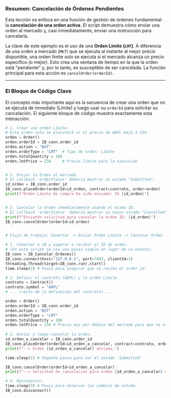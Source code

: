 ### **Resumen: Cancelación de Órdenes Pendientes**

Esta lección se enfoca en una función de gestión de órdenes fundamental: la **cancelación de una orden activa**. El script demuestra cómo enviar una orden al mercado y, casi inmediatamente, enviar una instrucción para cancelarla.

La clave de este ejemplo es el uso de una **Orden Límite (`LMT`)**. A diferencia de una orden a mercado (`MKT`) que se ejecuta al instante al mejor precio disponible, una orden límite solo se ejecuta si el mercado alcanza un precio específico (o mejor). Esto crea una ventana de tiempo en la que la orden está "pendiente" y, por lo tanto, es susceptible de ser cancelada. La función principal para esta acción es `cancelOrder(orderId)`.

***

### **El Bloque de Código Clave**

El concepto más importante aquí es la secuencia de crear una orden que no se ejecuta de inmediato (Límite) y luego usar su `orderId` para solicitar su cancelación. El siguiente bloque de código muestra exactamente esta interacción.

```python
# 1. Crear una orden Límite.
# Esta orden solo se ejecutará si el precio de AAPL baja a 234.
orden = Order()
orden.orderId = IB_conn.order_id
orden.action = "BUY"
orden.orderType = "LMT"  # Tipo de orden: Límite
orden.totalQuantity = 100
orden.lmtPrice = 234     # Precio límite para la ejecución


# 2. Enviar la Orden al mercado.
# El callback 'orderStatus' debería mostrar un estado "Submitted".
id_orden = IB_conn.order_id
IB_conn.placeOrder(orderId=id_orden, contract=contrato, order=orden)
print(f"Orden Límite de compra ha sido enviada: ID {id_orden}")


# 3. Cancelar la Orden inmediatamente usando el mismo ID.
# El callback 'orderStatus' debería mostrar un nuevo estado "Cancelled".
print(f"Enviando solicitud para cancelar la orden ID: {id_orden}")
IB_conn.cancelOrder(orderId=id_orden)


# Flujo de trabajo: Conectar -> Enviar Orden Límite -> Cancelar Orden

# 1. Conectar a IB y esperar a recibir el ID de orden.
# (En este script se usa una pausa simple en lugar de un evento).
IB_conn = IB_Cancelar_Ordenes()
IB_conn.connect(host="127.0.0.1", port=7497, clientId=1)
threading.Thread(target=IB_conn.run).start()
time.sleep(2) # Pausa para asegurar que se reciba el order_id.

# 2. Definir el contrato (AAPL) y la orden Límite.
contrato = Contract()
contrato.symbol = "AAPL"
# ... (resto de la definición del contrato) ...

orden = Order()
orden.orderId = IB_conn.order_id
orden.action = "BUY"
orden.orderType = "LMT"
orden.totalQuantity = 100
orden.lmtPrice = 234 # Precio muy por debajo del mercado para que no se ejecute.
   
# 3. Enviar y luego cancelar la orden.
id_orden_a_cancelar = IB_conn.order_id
IB_conn.placeOrder(orderId=id_orden_a_cancelar, contract=contrato, order=orden)
print(f"--> Orden {id_orden_a_cancelar} enviada.")

time.sleep(1) # Pequeña pausa para ver el estado 'Submitted'

IB_conn.cancelOrder(orderId=id_orden_a_cancelar)
print(f"--> Solicitud de cancelación para orden {id_orden_a_cancelar} enviada.")

# 4. Desconectar.
time.sleep(3) # Pausa para observar los cambios de estado.
IB_conn.disconnect()